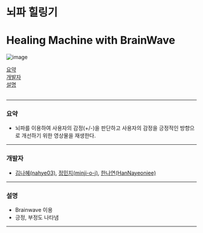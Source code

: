 # 뇌파 힐링기
# Healing Machine with BrainWave
![image](https://img.shields.io/badge/license-Apache--2.0-informational)

[요약](#요약)  
[개발자](#개발자)  
[설명](#설명)  
<br>  

---


### 요약 

  - 뇌파를 이용하여 사용자의 감정(+/-)을 판단하고 사용자의 감정을 긍정적인 방향으로 개선하기 위한 영상물을 재생한다.

---

### 개발자

  - [김나혜(nahye03)](https://github.com/nahye03), [정민지(minji-o-j)](https://github.com/minji-o-j/), [한나연(HanNayeoniee)](https://github.com/HanNayeoniee/)
---
  
### 설명
  - Brainwave 이용
  - 긍정, 부정도 나타냄
---
